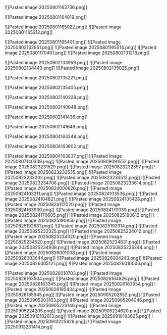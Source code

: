 ![[Pasted image 20250801163736.png]]

![[Pasted image 20250801164819.png]]

![[Pasted image 20250801165022.png]]
![[Pasted image 20250801165212.png]]

![[Pasted image 20250801165401.png]]
![[Pasted image 20250802133951.png]]
![[Pasted image 20250801165514.png]]
![[Pasted image 20250801170401.png]]
![[Pasted image 20250802131218.png]]

![[Pasted image 20250802133959.png]]
![[Pasted image 20250802134443.png]]
![[Pasted image 20250802135025.png]]

![[Pasted image 20250802135221.png]]

![[Pasted image 20250802135405.png]]

![[Pasted image 20250802140228.png]]

![[Pasted image 20250802140648.png]]

![[Pasted image 20250802141436.png]]

![[Pasted image 20250802141649.png]]

![[Pasted image 20250804163348.png]]

![[Pasted image 20250804163602.png]]

![[Pasted image 20250804163837.png]]
![[Pasted image 20250807140339.png]]
![[Pasted image 20250809091552.png]]
![[Pasted image 20250823231529.png]]
![[Pasted image 20250823232357.png]]
![[Pasted image 20250823232535.png]]
![[Pasted image 20250823233202.png]]
![[Pasted image 20250823233512.png]]
![[Pasted image 20250823234706.png]]
![[Pasted image 20250823235614.png]]
![[Pasted image 20250824000626.png]]
![[Pasted image 20250824103211.png]]
![[Pasted image 20250824103536.png]]
![[Pasted image 20250824104821.png]]
![[Pasted image 20250824105428.png]]
![[Pasted image 20250824112020.png]]
![[Pasted image 20250824163930.png]]
![[Pasted image 20250824170030.png]]
![[Pasted image 20250824170605.png]]
![[Pasted image 20250825190612.png]]
![[Pasted image 20250825190950.png]]
![[Pasted image 20250825192631.png]]
![[Pasted image 20250825192914.png]]
![[Pasted image 20250825233325.png]]
![[Pasted image 20250825234012.png]]
![[Pasted image 20250825234320.png]]
![[Pasted image 20250825234520.png]]
![[Pasted image 20250825234631.png]]
![[Pasted image 20250825234938.png]]
![[Pasted image 20250825235244.png]]
![[Pasted image 20250826001008.png]]
![[Pasted image 20250826003644.png]]
![[Pasted image 20250826004243.png]]
![[Pasted image 20250826005121.png]]
![[Pasted image 20250826010006.png]]

![[Pasted image 20250826010703.png]]
![[Pasted image 20250826163504.png]]
![[Pasted image 20250826164826.png]]
![[Pasted image 20250826183345.png]]
![[Pasted image 20250826183954.png]]
![[Pasted image 20250826185434.png]]
![[Pasted image 20250826185945.png]]
![[Pasted image 20250905202852.png]]
![[Pasted image 20250905203103.png]]
![[Pasted image 20250905204046.png]]
![[Pasted image 20250905223140.png]]
![[Pasted image 20250905224205.png]]
![[Pasted image 20250905224620.png]]
![[Pasted image 20250910182613.png]]
![[Pasted image 20250910183625.png]]
![[Pasted image 20250913225829.png]]
![[Pasted image 20250913231414.png]]
